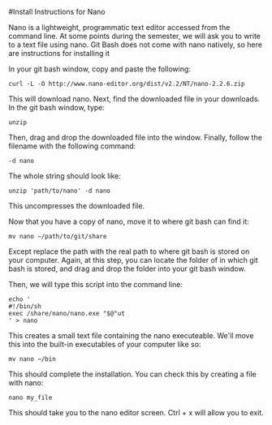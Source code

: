 #Install Instructions for Nano

Nano is a lightweight, programmatic text editor accessed from the command line. At some points during the semester, we will ask you to write to a text file using nano. Git Bash does not come with nano natively, so here are instructions for installing it

In your git bash window, copy and paste the following:

```UNIX
curl -L -O http://www.nano-editor.org/dist/v2.2/NT/nano-2.2.6.zip
```

This will download nano. Next, find the downloaded file in your downloads. In the git bash window, type:

```UNIX
unzip
```

Then, drag and drop the downloaded file into the window. Finally, follow the filename with the following command:

```UNIX
-d nano
```

The whole string should look like:

```UNIX
unzip 'path/to/nano' -d nano
```

This uncompresses the downloaded file.

Now that you have a copy of nano, move it to where git bash can find it:

```UNIX
mv nano ~/path/to/git/share
```

Except replace the path with the real path to where git bash is stored on your computer. Again, at this step, you can locate the folder of in which git bash is stored, and drag and drop the folder into your git bash window.

Then, we will type this script into the command line:

```UNIX
echo '
#!/bin/sh
exec /share/nano/nano.exe "$@"ut
' > nano
```

This creates a small text file containing the nano executeable. We'll move this into the built-in executables of your computer like so:

```UNIX
mv nano ~/bin
```

This should complete the installation. You can check this by creating a file with nano:

```UNIX
nano my_file
```

This should take you to the nano editor screen. Ctrl + x will allow you to exit.
